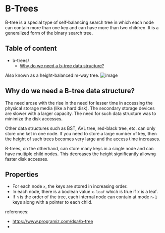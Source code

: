 # B-Trees

B-tree is a special type of self-balancing search tree in which each node can contain more than one key and can have more than two children. It is a generalized form of the binary search tree.

## Table of content
 - b-trees/
     - [Why do we need a b-tree data structure?](##why-do-we-need-a-B-tree-data-structure?)

Also known as a height-balanced m-way tree.
![image](https://user-images.githubusercontent.com/46763901/164933769-0947b957-a252-4375-bac5-83244fc9f77b.png)

## Why do we need a B-tree data structure?
The need arose with the rise in the need for lesser time in accessing the physical storage media (like a hard disk).
The secondary storage devices are slower with a larger capacity. The need for such data structure was to minimize the disk accesses.

Other data structures such as BST, AVL tree, red-black tree, etc. can only store one ket in one node. If you need to store a large number of key, then the height of such trees becomes very large and the access time increases.

B-trees, on the otherhand, can store many keys in a single node and can have multiple child nodes. This decreases the height significantly allowng faster disk accesses.

## Properties
- For each node `x`, the keys are stored in increasing order.
- In each node, there is a boolean value `x.leaf` which is true if x is a leaf.
- If `n` is the order of the tree, each internal node can contain at mode `n-1` keys along with a pointer to each child.



references: 
- https://www.programiz.com/dsa/b-tree
- 
